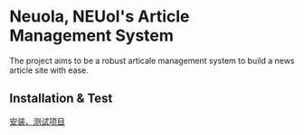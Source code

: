 Neuola, NEUol's Article Management System
===========================================

The project aims to be a robust articale management system to build a news article site with ease.

## Installation & Test
[安装、测试项目](https://github.com/yfwz100/neuola/wiki/%E8%BF%90%E8%A1%8C%E3%80%81%E6%B5%8B%E8%AF%95%E9%A1%B9%E7%9B%AE)
